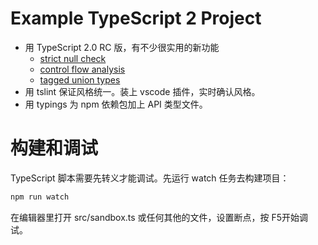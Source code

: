 # Example TypeScript 2 Project

+ 用 TypeScript 2.0 RC 版，有不少很实用的新功能
	+ [strict null check](https://github.com/Microsoft/TypeScript/wiki/What's-new-in-TypeScript#null--and-undefined-aware-types)
	+ [control flow analysis](https://github.com/Microsoft/TypeScript/wiki/What's-new-in-TypeScript#control-flow-based-type-analysis)
	+ [tagged union types](https://github.com/Microsoft/TypeScript/wiki/What's-new-in-TypeScript#tagged-union-types)
+ 用 tslint 保证风格统一。装上 vscode 插件，实时确认风格。
+ 用 typings 为 npm 依赖包加上 API 类型文件。

# 构建和调试

TypeScript 脚本需要先转义才能调试。先运行 watch 任务去构建项目：

```js
npm run watch
```

在编辑器里打开 src/sandbox.ts 或任何其他的文件，设置断点，按 F5开始调试。
